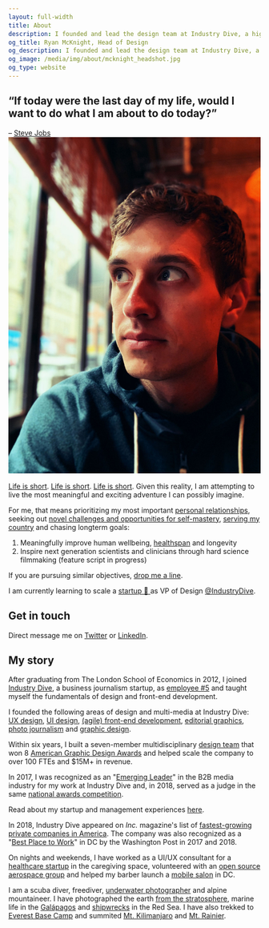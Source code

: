 ```yaml
---
layout: full-width
title: About
description: I founded and lead the design team at Industry Dive, a high-growth business journalism publisher in Washington, DC.
og_title: Ryan McKnight, Head of Design
og_description: I founded and lead the design team at Industry Dive, a high-growth business journalism publisher in Washington, DC.
og_image: /media/img/about/mcknight_headshot.jpg
og_type: website
---
```

<section class="grid page-header">
	<div class="full-width">
		<h1>&ldquo;If today were the last day of my life, would I want to do what I am about to do today?&rdquo;</h1>
		<citation class="page-description-citation">– <a href="https://news.stanford.edu/2005/06/14/jobs-061505/">Steve Jobs</a></citation>
	</div>
</section>

<section class="">
<section class="inner-section-wrapper">

<img src="/media/img/about/mcknight.jpg" class="headshot">

<p><a href="https://waitbutwhy.com/2015/12/the-tail-end.html">Life is short</a>. <a href="http://paulgraham.com/vb.html">Life is short</a>. <a href="https://pbs.twimg.com/media/D0ozXWfXQAEwFtB.jpg:large">Life is short</a>. Given this reality, I am attempting to live the most meaningful and exciting adventure I can possibly imagine.</p>

<p>For me, that means prioritizing my most important <a href="https://pbs.twimg.com/media/D0os5CVW0AABVFN.jpg:large">personal relationships</a>, seeking out <a href="{{ site.url }}/goals">novel challenges and opportunities for self-mastery</a>, <a href="/media/img/about/usun.jpg">serving my country</a> and chasing longterm goals:</p>

<ol>
	<li>Meaningfully improve human wellbeing, <a href="{{ site.baseurl }}{% link _projects/health/lyflynks.md %}">healthspan</a> and longevity</li>
	<li>Inspire next generation scientists and clinicians through hard science filmmaking (feature script in progress)</li>
	<!--<li>Ensure we become an interplanetary species</li>-->
</ol>

<p>If you are pursuing similar objectives, <a href="https://www.twitter.com/ryantmcknight">drop me a line</a>.</p>

<p>I am currently learning to scale a <a href="https://breakoutlist.com/why/">startup 🚀 </a> as VP of Design <a href="https://twitter.com/industrydive?lang=en">@IndustryDive</a>.</p>

<h2>Get in touch</h2>

<p>Direct message me on <a href="https://www.twitter.com/ryantmcknight">Twitter</a> or <a href="https://www.linkedin.com/in/ryantmcknight/">LinkedIn</a>.</p>

<h2>My story</h2>

<p>After graduating from The London School of Economics in 2012, I joined <a href="https://www.industrydive.com/">Industry Dive</a>, a business journalism startup, as <a href="{{ site.baseurl }}{% link _posts/startup/2018-02-05-startupjob.md %}"> employee #5</a> and taught myself the fundamentals of design and front-end development.</p>

<p>I founded the following areas of design and multi-media at Industry Dive: <a href="https://design.industrydive.com/ux/2018/01/04/cms-audit-user-flows.html">UX design</a>, <a href="https://design.industrydive.com/product/2017/12/20/library-page.html">UI design</a>, <a href="https://design.industrydive.com/product/2018/03/29/flex-menu.html">(agile) front-end development</a>, <a href="https://design.industrydive.com/editorial/2018/03/08/dive-awards-2017.html">editorial graphics</a>, <a href="https://www.constructiondive.com/news/photos-of-new-smithsonian-african-american-museum/420671/">photo journalism</a> and <a href="https://design.industrydive.com/corporate/2018/05/09/logo-redesign.html">graphic design</a>.</p>

<p>Within six years, I built a seven-member multidisciplinary <a href="https://design.industrydive.com/">design team</a> that won 8 <a href="https://www.industrydive.com/news/post/honoring-industry-dives-award-winning-design-leader/">American Graphic Design Awards</a> and helped scale the company to over 100 FTEs and $15M+ in revenue.</p>

<p>In 2017, I was recognized as an "<a href="http://www.siia.net/bims/SPECIAL-PROGRAMS/Emerging-Leader-Awards">Emerging Leader</a>" in the B2B media industry for my work at Industry Dive and, in 2018, served as a judge in the same <a href="https://www.siia.net/bims/SPECIAL-PROGRAMS/Emerging-Leader-Awards">national awards competition</a>.</p>

<p>Read about my startup and management experiences <a href="{{ site.baseurl }}{% link _posts/startup/2017-03-05-management.md %}">here</a>.</p>

<p>In 2018, Industry Dive appeared on <em>Inc.</em> magazine's list of <a href="https://www.industrydive.com/news/post/inc-names-industry-dive-one-of-the-fastest-growing-private-companies-in-america/">fastest-growing private companies in America</a>. The company was also recognized as a "<a href="https://www.industrydive.com/news/post/industry-dive-honored-as-top-workplace-and-red-hot-company/">Best Place to Work</a>" in DC by the Washington Post in 2017 and 2018.</p>

<p>On nights and weekends, I have worked as a UI/UX consultant for a <a href="https://lyflynks.com/">healthcare startup</a> in the caregiving space, volunteered with an <a href="http://mach30.org/">open source aerospace group</a> and helped my barber launch a <a href="https://www.callfigaro.com/">mobile salon</a> in DC.</p>

<p>I am a scuba diver, freediver, <a href="http://divegoals.com/uwp/2018/01/30/uwphotography.html">underwater photographer</a> and alpine mountaineer. I have photographed the earth <a href="{{ site.baseurl }}{% link _posts/goals/2016-06-24-hab-part-2.md %}">from the stratosphere</a>, marine life in the <a href="http://divegoals.com/dive/2018/01/29/galapagos.html">Galápagos</a> and <a href="https://www.instagram.com/p/BhjlN3wjOvB/?taken-by=divegoals">shipwrecks</a> in the Red Sea. I have also trekked to <a href="http://summitgoals.com/ascents/2016/11/05/everest.html">Everest Base Camp</a> and summited <a href="http://summitgoals.com/ascents/2017/01/12/kilimanjaro.html">Mt. Kilimanjaro</a> and <a href="http://summitgoals.com/ascents/2018/06/21/rainier.html">Mt. Rainier</a>.</p>


<!--I founded and lead the multi-disciplinary and <a href="https://www.industrydive.com/news/post/honoring-industry-dives-award-winning-design-leader/">award-winning</a> <a href="https://design.industrydive.com/">design team</a> at <a href="https://www.industrydive.com/">Industry Dive</a>, a rapidly growing business news company in Washington, DC. We were selected a "Best Place to Work" by the Washington Post in 2017 and 2018.
In 2017, I was recognized as an "<a href="http://www.siia.net/bims/SPECIAL-PROGRAMS/Emerging-Leader-Awards">Emerging Leader</a>" in the B2B media industry for my work at Industry Dive.
To get in touch, direct message me on <a href="https://www.twitter.com/mcknightlabs">Twitter</a>, <a href="https://www.instagram.com/mountainlogbook
">Instagram</a> or <a href="https://www.linkedin.com/in/ryantmcknight/">LinkedIn</a>.-->